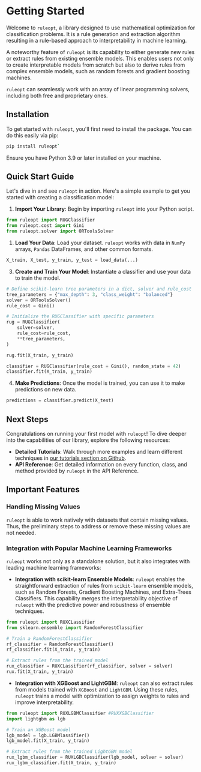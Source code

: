 # Getting Started

Welcome to `ruleopt`, a library designed to use mathematical optimization for classification problems. It is a rule generation and extraction algorithm resulting in a rule-based approach to interpretability in machine learning.

A noteworthy feature of `ruleopt` is its capability to either generate new rules or extract rules from existing ensemble models. This enables users not only to create interpretable models from scratch but also to derive rules from complex ensemble models, such as random forests and gradient boosting machines.

`ruleopt` can seamlessly work with an array of linear programming solvers, including both free and proprietary ones.

## Installation

To get started with `ruleopt`, you'll first need to install the package. You can do this easily via pip:

```bash
pip install ruleopt` 
```
Ensure you have Python 3.9 or later installed on your machine.

## Quick Start Guide

Let's dive in and see `ruleopt` in action. Here's a simple example to get you started with creating a classification model:

1.  **Import Your Library**: Begin by importing `ruleopt` into your Python script.

```python
from ruleopt import RUGClassifier
from ruleopt.cost import Gini
from ruleopt.solver import ORToolsSolver
```
1.  **Load Your Data**: Load your dataset. `ruleopt` works with data in `NumPy` arrays, `Pandas` DataFrames, and other common formats.

```python
X_train, X_test, y_train, y_test = load_data(...)
```
3.  **Create and Train Your Model**: Instantiate a classifier and use your data to train the model.

```python
# Define scikit-learn tree parameters in a dict, solver and rule_cost
tree_parameters = {"max_depth": 3, "class_weight": "balanced"}
solver = ORToolsSolver()
rule_cost = Gini()

# Initialize the RUGClassifier with specific parameters
rug = RUGClassifier(
    solver=solver,
    rule_cost=rule_cost,
    **tree_parameters,
)

rug.fit(X_train, y_train)

classifier = RUGClassifier(rule_cost = Gini(), random_state = 42)
classifier.fit(X_train, y_train)
```
4.  **Make Predictions**: Once the model is trained, you can use it to make predictions on new data.

```python
predictions = classifier.predict(X_test) 
```
## Next Steps

Congratulations on running your first model with `ruleopt`! To dive deeper into the capabilities of our library, explore the following resources:

-   **Detailed Tutorials**: Walk through more examples and learn different techniques in [our tutorials section on Github](https://github.com/sametcopur/ruleopt/tree/main/examples).
-   **API Reference**: Get detailed information on every function, class, and method provided by `ruleopt` in the API Reference.

## Important Features

### Handling Missing Values

`ruleopt` is able to work natively with datasets that contain missing values. Thus, the preliminary steps to address or remove these missing values are not needed.

### Integration with Popular Machine Learning Frameworks

`ruleopt` works not only as a standalone solution, but it also integrates with leading machine learning frameworks:

- **Integration with scikit-learn Ensemble Models**: `ruleopt` enables the straightforward extraction of rules from `scikit-learn` ensemble models, such as Random Forests, Gradient Boosting Machines, and Extra-Trees Classifiers. This capability merges the interpretability objective of `ruleopt` with the predictive power and robustness of ensemble techniques.

```python
from ruleopt import RUXCLassifier
from sklearn.ensemble import RandomForestClassifier

# Train a RandomForestClassifier
rf_classifier = RandomForestClassifier()
rf_classifier.fit(X_train, y_train)

# Extract rules from the trained model
rux_classifier = RUXCLassifier(rf_classifier, solver = solver)
rux.fit(X_train, y_train)
```
-   **Integration with XGBoost and LightGBM**: `ruleopt` can also extract rules from models trained with `XGBoost` and  `LightGBM`. Using these rules, `ruleopt` trains a model with optimization to assign weights to rules and improve interpretability.

```python
from ruleopt import RUXLGBMClassifier #RUXXGBClassifier
import lightgbm as lgb

# Train an XGBoost model
lgb_model = lgb.LGBMlassifier()
lgb_model.fit(X_train, y_train)

# Extract rules from the trained LightGBM model
rux_lgbm_classifier = RUXLGBClassifier(lgb_model, solver = solver)
rux_lgbm_classifier.fit(X_train, y_train)
```
